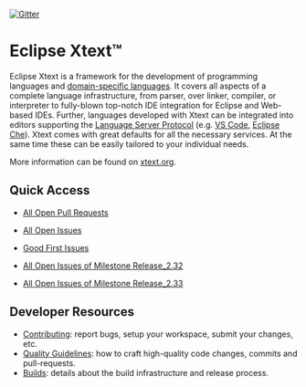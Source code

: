 [![Gitter](https://badges.gitter.im/eclipse/xtext.svg)](https://gitter.im/eclipse/xtext?utm_source=badge&utm_medium=badge&utm_campaign=pr-badge)

# Eclipse Xtext™

Eclipse Xtext is a framework for the development of programming languages and [domain-specific languages](https://en.wikipedia.org/wiki/Domain-specific_language). It covers all aspects of a complete language infrastructure, from parser, over linker, compiler, or interpreter to fully-blown top-notch IDE integration for Eclipse and Web-based IDEs. Further, languages developed with Xtext can be integrated into editors supporting the [Language Server Protocol](https://github.com/Microsoft/language-server-protocol) (e.g. [VS Code](https://code.visualstudio.com/), [Eclipse Che](https://www.eclipse.org/che/)). Xtext comes with great defaults for all the necessary services. At the same time these can be easily tailored to your individual needs.

More information can be found on [xtext.org](http://xtext.org).

## Quick Access

- [All Open Pull Requests](https://github.com/search?utf8=%E2%9C%93&q=is%3Apr+is%3Aopen+repo%3Aeclipse%2Fxtext+repo%3Aeclipse%2Fxtext-website+&type=issues)
- [All Open Issues](https://github.com/search?utf8=%E2%9C%93&q=is%3Aissue+is%3Aopen+repo%3Aeclipse%2Fxtext+repo%3Aeclipse%2Fxtext-website&type=issues&ref=searchresultsopen+repo%3Aeclipse%2Fxtext+repo%3Aeclipse%2Fxtext-website)
- [Good First Issues](https://github.com/search?utf8=%E2%9C%93&q=is%3Aissue+is%3Aopen+repo%3Aeclipse%2Fxtext+repo%3Aeclipse%2Fxtext-website+label%3A%22good+first+issue%22&type=issues)

- [All Open Issues of Milestone Release_2.32](https://github.com/search?utf8=%E2%9C%93&q=is%3Aissue+milestone%3ARelease_2.32+is%3Aopen+repo%3Aeclipse%2Fxtext+repo%3Aeclipse%2Fxtext-website&type=issues)
- [All Open Issues of Milestone Release_2.33](https://github.com/search?utf8=%E2%9C%93&q=is%3Aissue+milestone%3ARelease_2.33+is%3Aopen+repo%3Aeclipse%2Fxtext+repo%3Aeclipse%2Fxtext-website&type=issues)

## Developer Resources

- [Contributing](CONTRIBUTING.md): report bugs, setup your workspace, submit your changes, etc.
- [Quality Guidelines](QUALITY_GUIDELINES.md): how to craft high-quality code changes, commits and pull-requests.
- [Builds](Builds.md): details about the build infrastructure and release process.